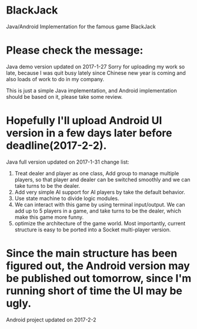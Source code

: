 # BlackJack
Java/Android Implementation for the famous game BlackJack

Please check the message:
====================
Java demo version updated on 2017-1-27
Sorry for uploading my work so late, because I was quit busy lately since
Chinese new year is coming and also loads of work to do in my company.

This is just a simple Java implementation, and Android implementation should
be based on it, please take some review.

Hopefully I'll upload Android UI version in a few days later before deadline(2017-2-2).
====================
Java full version updated on 2017-1-31
change list:
1. Treat dealer and player as one class, Add group to manage multiple players,
so that player and dealer can be switched smoothly and we can take turns
to be the dealer.
2. Add very simple AI support for AI players by take the default behavior.
3. Use state machine to divide logic modules.
4. We can interact with this game by using terminal input/output. We can add up to
5 players in a game, and take turns to be the dealer, which make this game
more funny.
6. optimize the architecture of the game world. Most importantly, current structure is
easy to be ported into a Socket multi-player version.

Since the main structure has been figured out, the Android version may be published
out tomorrow, since I'm running short of time the UI may be ugly.
====================
Android project updated on 2017-2-2